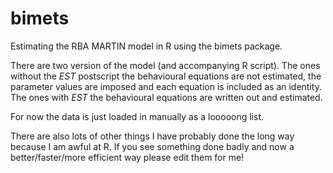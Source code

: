 # bimets
Estimating the RBA MARTIN model in R using the bimets package.

There are two version of the model (and accompanying R script). The ones without the _EST_ postscript the behavioural equations are not estimated, the parameter values are imposed and each equation is included as an identity. The ones with _EST_ the behavioural equations are written out and estimated.

For now the data is just loaded in manually as a looooong list. 

There are also lots of other things I have probably done the long way because I am awful at R. If you see something done badly and now a better/faster/more efficient way please edit them for me!
